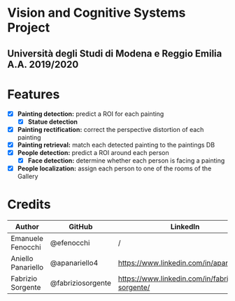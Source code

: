 # Vision and Cognitive Systems Project 
## Università degli Studi di Modena e Reggio Emilia A.A. 2019/2020

# Features
- [x] **Painting detection:** predict a ROI for each painting
    - [x] **Statue detection**
- [x] **Painting rectification:** correct the perspective distortion of each painting
- [x] **Painting retrieval:** match each detected painting to the paintings DB
- [x] **People detection:** predict a ROI around each person
    - [x] **Face detection:** determine whether each person is facing a painting
- [x] **People localization:** assign each person to one of the rooms of the Gallery

# Credits

| Author  | GitHub |  LinkedIn |
| ------------- | ------------- | ------------- |
| Emanuele Fenocchi  |  @efenocchi  | / | 
| Aniello Panariello  | @apanariello4  | https://www.linkedin.com/in/apanariello/ |
| Fabrizio Sorgente  | @fabriziosorgente  |  https://www.linkedin.com/in/fabrizio-sorgente/ |
